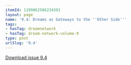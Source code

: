 ```yaml
---
itemId: 1199862586234391
layout: page
name: '9.4: Dreams as Gateways to the ''Other Side'''
tags:
- hasTag: dreamnetwork
- hasTag: dream-network-volume-9
type: post
urlSlug: '9.4'
---
```

<a href="files/pdfs/Volume_9/9.4-Dream-Network-Journal-Vol-9-No-4.pdf" download="">Download issue 9.4</a>